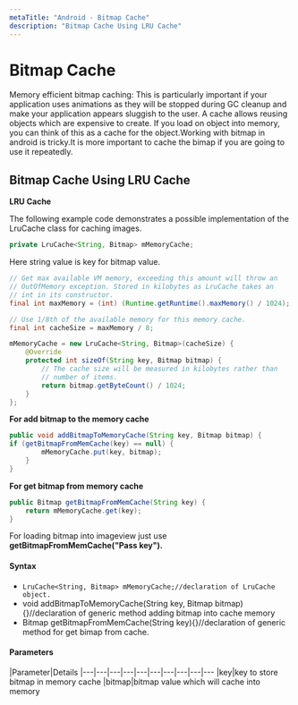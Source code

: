 ```yaml
---
metaTitle: "Android - Bitmap Cache"
description: "Bitmap Cache Using LRU Cache"
---
```


# Bitmap Cache


Memory efficient bitmap caching:
This is particularly important if your application uses animations as they will be stopped during GC cleanup and make your application appears sluggish to the user.
A cache allows reusing objects which are expensive to create. If you load on object into memory, you can think of this as a cache for the object.Working with bitmap in android is tricky.It is more important to cache the bimap if you are going to use it repeatedly.



## Bitmap Cache Using LRU Cache


**LRU Cache**

The following example code demonstrates a possible implementation of the LruCache class for caching images.

```java
private LruCache<String, Bitmap> mMemoryCache;

```

Here string value is key for bitmap value.

```java
// Get max available VM memory, exceeding this amount will throw an
// OutOfMemory exception. Stored in kilobytes as LruCache takes an
// int in its constructor.
final int maxMemory = (int) (Runtime.getRuntime().maxMemory() / 1024);

// Use 1/8th of the available memory for this memory cache.
final int cacheSize = maxMemory / 8;

mMemoryCache = new LruCache<String, Bitmap>(cacheSize) {
    @Override
    protected int sizeOf(String key, Bitmap bitmap) {
        // The cache size will be measured in kilobytes rather than
        // number of items.
        return bitmap.getByteCount() / 1024;
    }
};

```

**For add bitmap to the memory cache**

```java
public void addBitmapToMemoryCache(String key, Bitmap bitmap) {
if (getBitmapFromMemCache(key) == null) {
        mMemoryCache.put(key, bitmap);
    }    
}

```

**For get bitmap from memory cache**

```java
public Bitmap getBitmapFromMemCache(String key) {
    return mMemoryCache.get(key);
}

```

For loading bitmap into imageview just use **getBitmapFromMemCache("Pass key").**



#### Syntax


- `LruCache<String, Bitmap> mMemoryCache;//declaration of LruCache object.`
- void addBitmapToMemoryCache(String key, Bitmap bitmap){}//declaration of generic method adding bitmap into cache memory
- Bitmap getBitmapFromMemCache(String key){}//declaration of generic method for get bimap from cache.



#### Parameters


|Parameter|Details
|---|---|---|---|---|---|---|---|---|---
|key|key to store bitmap in memory cache
|bitmap|bitmap value which will cache into memory

